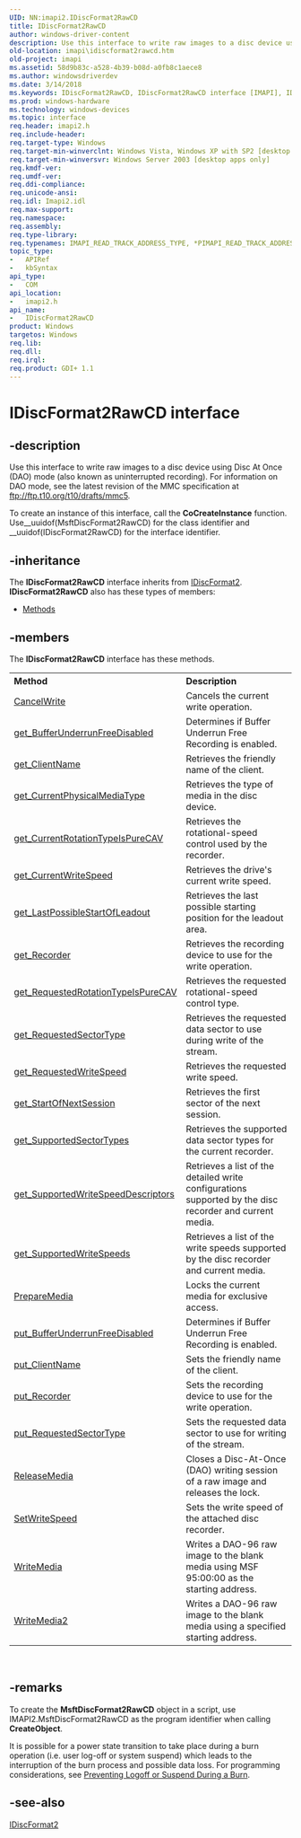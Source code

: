 ```yaml
---
UID: NN:imapi2.IDiscFormat2RawCD
title: IDiscFormat2RawCD
author: windows-driver-content
description: Use this interface to write raw images to a disc device using Disc At Once (DAO) mode (also known as uninterrupted recording).
old-location: imapi\idiscformat2rawcd.htm
old-project: imapi
ms.assetid: 58d9b83c-a528-4b39-b08d-a0fb8c1aece8
ms.author: windowsdriverdev
ms.date: 3/14/2018
ms.keywords: IDiscFormat2RawCD, IDiscFormat2RawCD interface [IMAPI], IDiscFormat2RawCD interface [IMAPI],described, imapi.idiscformat2rawcd, imapi2/IDiscFormat2RawCD
ms.prod: windows-hardware
ms.technology: windows-devices
ms.topic: interface
req.header: imapi2.h
req.include-header: 
req.target-type: Windows
req.target-min-winverclnt: Windows Vista, Windows XP with SP2 [desktop apps only]
req.target-min-winversvr: Windows Server 2003 [desktop apps only]
req.kmdf-ver: 
req.umdf-ver: 
req.ddi-compliance: 
req.unicode-ansi: 
req.idl: Imapi2.idl
req.max-support: 
req.namespace: 
req.assembly: 
req.type-library: 
req.typenames: IMAPI_READ_TRACK_ADDRESS_TYPE, *PIMAPI_READ_TRACK_ADDRESS_TYPE
topic_type:
-	APIRef
-	kbSyntax
api_type:
-	COM
api_location:
-	imapi2.h
api_name:
-	IDiscFormat2RawCD
product: Windows
targetos: Windows
req.lib: 
req.dll: 
req.irql: 
req.product: GDI+ 1.1
---
```


# IDiscFormat2RawCD interface


## -description


Use this interface to write raw images to a disc device using Disc At Once (DAO) mode (also known as uninterrupted recording). For information on DAO mode, see the latest revision of the MMC specification at <a href="Http://go.microsoft.com/fwlink/p/?linkid=83843">ftp://ftp.t10.org/t10/drafts/mmc5</a>.  

To create an instance of this interface, call the <b>CoCreateInstance</b> function. Use__uuidof(MsftDiscFormat2RawCD) for the class identifier and __uuidof(IDiscFormat2RawCD) for the interface identifier.


## -inheritance

The <b xmlns:loc="http://microsoft.com/wdcml/l10n">IDiscFormat2RawCD</b> interface inherits from <a href="https://msdn.microsoft.com/c0bc2e8b-bd60-4c97-bd86-41963b20b1a3">IDiscFormat2</a>. <b>IDiscFormat2RawCD</b> also has these types of members:
<ul>
<li><a href="https://docs.microsoft.com/">Methods</a></li>
</ul>

## -members

The <b>IDiscFormat2RawCD</b> interface has these methods.
<table class="members" id="memberListMethods">
<tr>
<th align="left" width="37%">Method</th>
<th align="left" width="63%">Description</th>
</tr>
<tr data="declared;">
<td align="left" width="37%">
<a href="https://msdn.microsoft.com/12cd6797-dcb8-496d-a141-9d3a805266e9">CancelWrite</a>
</td>
<td align="left" width="63%">
Cancels the current write operation. 

</td>
</tr>
<tr data="declared;">
<td align="left" width="37%">
<a href="https://msdn.microsoft.com/85b20760-334e-47a1-9683-be3d76c8958f">get_BufferUnderrunFreeDisabled</a>
</td>
<td align="left" width="63%">
Determines if Buffer Underrun Free Recording is enabled.

</td>
</tr>
<tr data="declared;">
<td align="left" width="37%">
<a href="https://msdn.microsoft.com/dd706b68-0dde-4a44-b5f5-764fad56844f">get_ClientName</a>
</td>
<td align="left" width="63%">
Retrieves the friendly name of the client.

</td>
</tr>
<tr data="declared;">
<td align="left" width="37%">
<a href="https://msdn.microsoft.com/76fae45e-c58a-4a25-a2d2-ec99c12374b9">get_CurrentPhysicalMediaType</a>
</td>
<td align="left" width="63%">
Retrieves the type of media in the disc device.

</td>
</tr>
<tr data="declared;">
<td align="left" width="37%">
<a href="https://msdn.microsoft.com/ca3ab4e3-e87c-4081-bb65-c1d8c3f1ff37">get_CurrentRotationTypeIsPureCAV</a>
</td>
<td align="left" width="63%">
Retrieves the rotational-speed control used by the recorder.

</td>
</tr>
<tr data="declared;">
<td align="left" width="37%">
<a href="https://msdn.microsoft.com/f369f719-7db6-4a79-a5fa-d174bf12acbc">get_CurrentWriteSpeed</a>
</td>
<td align="left" width="63%">
Retrieves the drive's current write speed.

</td>
</tr>
<tr data="declared;">
<td align="left" width="37%">
<a href="https://msdn.microsoft.com/2588f35e-388b-4491-a209-99d34b1d82df">get_LastPossibleStartOfLeadout</a>
</td>
<td align="left" width="63%">
Retrieves the last possible starting position for the leadout area.  

</td>
</tr>
<tr data="declared;">
<td align="left" width="37%">
<a href="https://msdn.microsoft.com/1f36e5b5-4875-4ba1-8084-c0aaf6b170b9">get_Recorder</a>
</td>
<td align="left" width="63%">
Retrieves the recording device to use for the write operation.

</td>
</tr>
<tr data="declared;">
<td align="left" width="37%">
<a href="https://msdn.microsoft.com/884624e2-96d7-491a-add3-a5bd3edc473e">get_RequestedRotationTypeIsPureCAV</a>
</td>
<td align="left" width="63%">
Retrieves the requested rotational-speed control type.

</td>
</tr>
<tr data="declared;">
<td align="left" width="37%">
<a href="https://msdn.microsoft.com/7964e25e-43ed-4ed0-aeee-dac656700fea">get_RequestedSectorType</a>
</td>
<td align="left" width="63%">
Retrieves the requested data sector to use during write of the stream.

</td>
</tr>
<tr data="declared;">
<td align="left" width="37%">
<a href="https://msdn.microsoft.com/0b718fe5-197e-4dc7-a8df-f2febf76aaab">get_RequestedWriteSpeed</a>
</td>
<td align="left" width="63%">
Retrieves the requested write speed.

</td>
</tr>
<tr data="declared;">
<td align="left" width="37%">
<a href="https://msdn.microsoft.com/d9ffe037-c7a6-40c2-a809-58dbfd9e7415">get_StartOfNextSession</a>
</td>
<td align="left" width="63%">
Retrieves the first sector of the next session.  

</td>
</tr>
<tr data="declared;">
<td align="left" width="37%">
<a href="https://msdn.microsoft.com/d217e585-3ff4-4f02-8a13-7cfca767f201">get_SupportedSectorTypes</a>
</td>
<td align="left" width="63%">
Retrieves the supported data sector types for the current recorder.

</td>
</tr>
<tr data="declared;">
<td align="left" width="37%">
<a href="https://msdn.microsoft.com/00a7c10a-7790-4193-928c-d3211047dbbe">get_SupportedWriteSpeedDescriptors</a>
</td>
<td align="left" width="63%">
Retrieves a list of the detailed write configurations supported by the disc recorder and current media.

</td>
</tr>
<tr data="declared;">
<td align="left" width="37%">
<a href="https://msdn.microsoft.com/7ebcc42f-d864-407f-a1a6-d4811ca8221c">get_SupportedWriteSpeeds</a>
</td>
<td align="left" width="63%">
Retrieves a list of the write speeds supported by the disc recorder and current media.

</td>
</tr>
<tr data="declared;">
<td align="left" width="37%">
<a href="https://msdn.microsoft.com/8c393786-0c2d-4244-8ec3-0ac9e47e76c6">PrepareMedia</a>
</td>
<td align="left" width="63%">
Locks the current media for exclusive access. 

</td>
</tr>
<tr data="declared;">
<td align="left" width="37%">
<a href="https://msdn.microsoft.com/66b35ca9-2bc7-419e-8fff-4449a64f9f5f">put_BufferUnderrunFreeDisabled</a>
</td>
<td align="left" width="63%">
Determines if Buffer Underrun Free Recording is enabled.

</td>
</tr>
<tr data="declared;">
<td align="left" width="37%">
<a href="https://msdn.microsoft.com/49fce259-2b39-4905-a48f-a252537d8360">put_ClientName</a>
</td>
<td align="left" width="63%">
Sets the friendly name of the client. 

</td>
</tr>
<tr data="declared;">
<td align="left" width="37%">
<a href="https://msdn.microsoft.com/d3deefa8-40be-4cdc-aae1-e5fbe508f16f">put_Recorder</a>
</td>
<td align="left" width="63%">
Sets the recording device to use for the write operation.

</td>
</tr>
<tr data="declared;">
<td align="left" width="37%">
<a href="https://msdn.microsoft.com/fd9d7e1d-5672-482f-ac83-efcab3adbac4">put_RequestedSectorType</a>
</td>
<td align="left" width="63%">
Sets the requested data sector to use for writing of the stream.

</td>
</tr>
<tr data="declared;">
<td align="left" width="37%">
<a href="https://msdn.microsoft.com/5f60c16f-ef40-4bb5-8df2-fa4ae91541b6">ReleaseMedia</a>
</td>
<td align="left" width="63%">
Closes a Disc-At-Once (DAO) writing session of a raw image and releases the lock. 

</td>
</tr>
<tr data="declared;">
<td align="left" width="37%">
<a href="https://msdn.microsoft.com/93021007-6ed8-4322-93bb-c52796a4ab66">SetWriteSpeed</a>
</td>
<td align="left" width="63%">
Sets the write speed of the attached disc recorder.

</td>
</tr>
<tr data="declared;">
<td align="left" width="37%">
<a href="https://msdn.microsoft.com/137395f1-b0cf-4bd0-9d3b-a21122eb8b57">WriteMedia</a>
</td>
<td align="left" width="63%">
Writes a DAO-96 raw image to the blank media using MSF 95:00:00 as the starting address.

</td>
</tr>
<tr data="declared;">
<td align="left" width="37%">
<a href="https://msdn.microsoft.com/636d04dd-081d-407c-827e-55e443516d9b">WriteMedia2</a>
</td>
<td align="left" width="63%">
Writes a DAO-96 raw image to the blank media using a specified starting address.

</td>
</tr>
</table> 


## -remarks



To create the <b>MsftDiscFormat2RawCD</b> object in a script, use IMAPI2.MsftDiscFormat2RawCD as the program identifier when calling <b>CreateObject</b>.

It is possible for a power state transition to take place during a burn operation (i.e. user log-off or system suspend) which leads to the  interruption of the burn process and  possible data loss. For programming considerations, see <a href="https://msdn.microsoft.com/5223c9f6-30f6-43ce-b46c-267da0a53d4b">Preventing Logoff or Suspend During a Burn</a>.




## -see-also




<a href="https://msdn.microsoft.com/c0bc2e8b-bd60-4c97-bd86-41963b20b1a3">IDiscFormat2</a>
 

 

